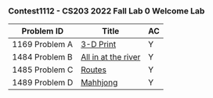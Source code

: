 ### Contest1112 - CS203 2022 Fall Lab 0 Welcome Lab

| Problem ID      | Title                          | AC   |
| --------------- | ------------------------------ | ---- |
| 1169 Problem  A | [3-D Print](A_1169/)           | Y    |
| 1484 Problem  B | [All in at the river](B_1484/) | Y    |
| 1485 Problem  C | [Routes](C_1485/)              | Y    |
| 1489 Problem  D | [Mahhjong](D_1489/)            | Y    |
